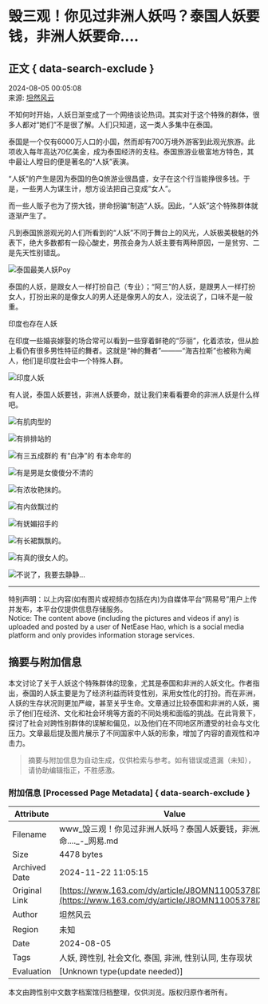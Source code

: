 # 毁三观！你见过非洲人妖吗？泰国人妖要钱，非洲人妖要命....

## 正文 { data-search-exclude }


2024-08-05 00:05:08  
来源: [坦然风云](https://www.163.com/dy/media/T1555815519020.html)  

不知何时开始，人妖日渐变成了一个网络谈论热词。其实对于这个特殊的群体，很多人都对“她们”不是很了解。人们只知道，这一类人多集中在泰国。

泰国是一个仅有6000万人口的小国，然而却有700万境外游客到此观光旅游。此项收入每年高达70亿美金，成为泰国经济的支柱。泰国旅游业极富地方特色，其中最让人瞠目的便是著名的“人妖”表演。

“人妖”的产生是因为泰国的色Q旅游业很昌盛，女子在这个行当能挣很多钱。于是，一些男人为谋生计，想方设法把自己变成“女人”。

而一些人贩子也为了捞大钱，拼命拐骗“制造”人妖。因此，“人妖”这个特殊群体就逐渐产生了。

凡到泰国旅游观光的人们所看到的“人妖”不同于舞台上的风光，人妖极美极魅的外表下，绝大多数都有一段心酸史，男孩会身为人妖主要有两种原因，一是贫穷、二是先天性别错乱。

![泰国最美人妖Poy](https://nimg.ws.126.net/?url=http%3A%2F%2Fdingyue.ws.126.net%2F2024%2F0804%2F4be296dcj00sholrw000zd000cc00cdm.jpg&thumbnail=660x2147483647&quality=80&type=jpg)

泰国的人妖，是跟女人一样打扮自己（专业）；“阿三”的人妖，是跟男人一样打扮女人，打扮出来的是像女人的男人还是像男人的女人，没法说了，口味不是一般重。

印度也存在人妖

在印度一些婚丧嫁娶的场合常可以看到一些穿着鲜艳的“莎丽”，化着浓妆，但从脸上看仍有很多男性特征的舞者。这就是“神的舞者”———“海吉拉斯”也被称为阉人，他们是印度社会中一个特殊人群。

![印度人妖](https://nimg.ws.126.net/?url=http%3A%2F%2Fdingyue.ws.126.net%2F2024%2F0804%2F3dc812fbj00sholrw000pd000dv0093m.jpg&thumbnail=660x2147483647&quality=80&type=jpg)

有人说，泰国人妖要钱，非洲人妖要命，就让我们来看看要命的非洲人妖是什么样吧。

![有肌肉型的](https://nimg.ws.126.net/?url=http%3A%2F%2Fdingyue.ws.126.net%2F2024%2F0804%2Fe3bffefej00sholrw001kd000go00chm.jpg&thumbnail=660x2147483647&quality=80&type=jpg)

![有排排站的](https://nimg.ws.126.net/?url=http%3A%2F%2Fdingyue.ws.126.net%2F2024%2F0804%2F87c16f07j00sholrw001ud000go00chm.jpg&thumbnail=660x2147483647&quality=80&type=jpg)

![有三五成群的 有“白净”的 有本命年的](https://nimg.ws.126.net/?url=http%3A%2F%2Fdingyue.ws.126.net%2F2024%2F0804%2Fff785b5bj00sholrw0029d000go00cbm.jpg&thumbnail=660x2147483647&quality=80&type=jpg)

![有是男是女傻傻分不清的](https://nimg.ws.126.net/?url=http%3A%2F%2Fdingyue.ws.126.net%2F2024%2F0804%2Fd54dfa02j00sholrw0019d000go00cfm.jpg&thumbnail=660x2147483647&quality=80&type=jpg)

![有浓妆艳抹的。](https://nimg.ws.126.net/?url=http%3A%2F%2Fdingyue.ws.126.net%2F2024%2F0804%2F9fa3afffj00sholrw001pd000go00cfm.jpg&thumbnail=660x2147483647&quality=80&type=jpg)

![有内敛飘过的](https://nimg.ws.126.net/?url=http%3A%2F%2Fdingyue.ws.126.net%2F2024%2F0804%2F98e5d97aj00sholrw001ud000go00cfm.jpg&thumbnail=660x2147483647&quality=80&type=jpg)

![有妩媚招手的](https://nimg.ws.126.net/?url=http%3A%2F%2Fdingyue.ws.126.net%2F2024%2F0804%2F6531dbe3j00sholrw001ud000go00cdm.jpg&thumbnail=660x2147483647&quality=80&type=jpg)

![有长裙飘飘的。](https://nimg.ws.126.net/?url=http%3A%2F%2Fdingyue.ws.126.net%2F2024%2F0804%2F3d113cbcj00sholrw001rd000go00cem.jpg&thumbnail=660x2147483647&quality=80&type=jpg)

![有真的很女人的。](https://nimg.ws.126.net/?url=http%3A%2F%2Fdingyue.ws.126.net%2F2024%2F0804%2F62cdc753j00sholrw001td000go00chm.jpg&thumbnail=660x2147483647&quality=80&type=jpg)

![不说了，我要去静静...](https://nimg.ws.126.net/?url=http%3A%2F%2Fdingyue.ws.126.net%2F2024%2F0804%2F715e7951p00sholrw0005d0001s001sm.png&thumbnail=660x2147483647&quality=80&type=jpg)

---

特别声明：以上内容(如有图片或视频亦包括在内)为自媒体平台“网易号”用户上传并发布，本平台仅提供信息存储服务。  
Notice: The content above (including the pictures and videos if any) is uploaded and posted by a user of NetEase Hao, which is a social media platform and only provides information storage services.

## 摘要与附加信息

<!-- tcd_abstract -->
本文讨论了关于人妖这个特殊群体的现象，尤其是泰国和非洲的人妖文化。作者指出，泰国的人妖主要是为了经济利益而转变性别，采用女性化的打扮。而在非洲，人妖的生存状况则更加严峻，甚至关乎生命。文章通过比较泰国和非洲的人妖，揭示了他们在经济、文化和社会环境等方面的不同处境和面临的挑战。在此背景下，探讨了社会对跨性别群体的误解和偏见，以及他们在不同地区所遭受的社会与文化压力。文章最后提及图片展示了不同国家中人妖的形象，增加了内容的直观性和冲击力。
<!-- tcd_abstract_end -->

> 摘要与附加信息为自动生成，仅供检索与参考。如有错误或遗漏（未知），请协助编辑指正，不胜感激。

### 附加信息 [Processed Page Metadata] { data-search-exclude }

| Attribute       | Value                                  |
|-----------------|----------------------------------------|
| Filename        | www_毁三观！你见过非洲人妖吗？泰国人妖要钱，非洲人妖要命...._-_网易.md                             |
| Size            | 4478 bytes                           |
| Archived Date   | 2024-11-22 11:05:15                             |
| Original Link   | [https://www.163.com/dy/article/J8OMN11005378IX6.html](https://www.163.com/dy/article/J8OMN11005378IX6.html)                       |
| Author          | 坦然风云                               |
| Region          | 未知                               |
| Date            | 2024-08-05                                 |
| Tags            | 人妖, 跨性别, 社会文化, 泰国, 非洲, 性别认同, 生存现状                                 |
| Evaluation            | [Unknown type(update needed)]                                 |
<!-- tcd_table_end -->

本文由跨性别中文数字档案馆归档整理，仅供浏览。版权归原作者所有。
